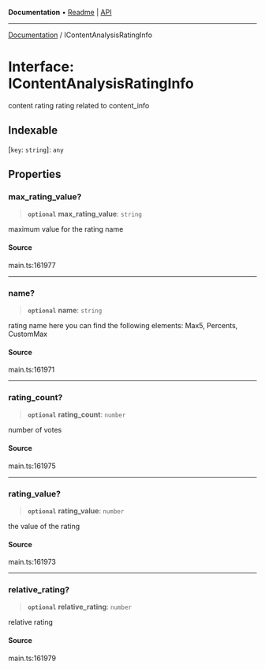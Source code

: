 **Documentation** • [Readme](../README.md) \| [API](../globals.md)

***

[Documentation](../README.md) / IContentAnalysisRatingInfo

# Interface: IContentAnalysisRatingInfo

content rating rating related to content_info

## Indexable

 \[`key`: `string`\]: `any`

## Properties

### max\_rating\_value?

> **`optional`** **max\_rating\_value**: `string`

maximum value for the rating name

#### Source

main.ts:161977

***

### name?

> **`optional`** **name**: `string`

rating name
here you can find the following elements: Max5, Percents, CustomMax

#### Source

main.ts:161971

***

### rating\_count?

> **`optional`** **rating\_count**: `number`

number of votes

#### Source

main.ts:161975

***

### rating\_value?

> **`optional`** **rating\_value**: `number`

the value of the rating

#### Source

main.ts:161973

***

### relative\_rating?

> **`optional`** **relative\_rating**: `number`

relative rating

#### Source

main.ts:161979
